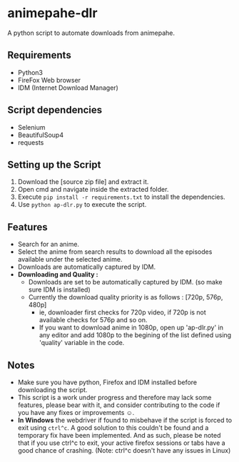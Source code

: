 # animepahe-dlr
A python script to automate downloads from animepahe.

## Requirements
- Python3
- FireFox Web browser
- IDM (Internet Download Manager)

## Script dependencies
- Selenium
- BeautifulSoup4
- requests

## Setting up the Script
1. Download the [source zip file] and extract it.
2. Open cmd and navigate inside the extracted folder.
3. Execute `pip install -r requirements.txt` to install the dependencies.
4. Use `python ap-dlr.py` to execute the script.

## Features
- Search for an anime.
- Select the anime from search results to download all the episodes available under the selected anime.
- Downloads are automatically captured by IDM.
- **Downloading and Quality :**
  - Downloads are set to be automatically captured by IDM. (so make sure IDM is installed)
  - Currently the download quality priority is as follows : [720p, 576p, 480p]
    - ie, downloader first checks for 720p video, if 720p is not available checks for 576p and so on.
    - If you want to download anime in 1080p, open up 'ap-dlr.py' in any editor and add 1080p to the begining of the list defined using 'quality' variable in the code. 

## Notes
- Make sure you have python, Firefox and IDM installed before downloading the script.
- This script is a work under progress and therefore may lack some features, please bear with it, and consider contributing to the code if you have any fixes or improvements :relaxed:. 
- **In Windows** the webdriver if found to misbehave if the script is forced to exit using `ctrl^c`. A good solution to this couldn't be found and a temporary fix have been implemented. And as such, please be noted that if you use ctrl^c to exit, your active firefox sessions or tabs have a good chance of crashing. (Note: ctrl^c doesn't have any issues in Linux)

